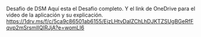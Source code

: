 Desafio de DSM
Aquí esta el Desafio completo.
Y el link de OneDrive para el video de la aplicación y su explicación.
https://1drv.ms/f/c/5ca9c86501ab6155/EjzLHtvDaIZChLhDJKTZSUgBGeRfFqvp2mSrsmIIQIRJjA?e=womLI6
